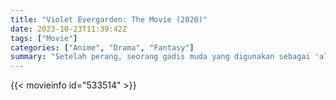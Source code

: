 ```yaml
---
title: "Violet Evergarden: The Movie (2020)"
date: 2023-10-23T11:39:42Z
tags: ["Movie"]
categories: ["Anime", "Drama", "Fantasy"]
summary: "Setelah perang, seorang gadis muda yang digunakan sebagai 'alat' karena perang belajar untuk hidup. Dengan bekas luka bakar, dia kembali ke masa lalunya untuk merasakan perasaan sebenarnya dari sang Mayor, Aku mencintaimu."
---
```


<mux-player stream-type="on-demand"
src="https://kp3d-my.sharepoint.com/personal/ryoo_kp3d_onmicrosoft_com/_layouts/15/download.aspx?share=EWBCubrxH9dJiwhKdrVk-JkBNx7XV6c750A46CIF1MXRnQ" prefer-playback="mse" controls>

</mux-player>


{{< movieinfo id="533514" >}}

<script src="https://cdn.jsdelivr.net/npm/@mux/mux-player"></script>

 <script type="application/ld+json ">
{
"@context": "https://schema.org/",
"@type": "VideoObject",
"name": "Violet Evergarden: The Movie (2020)",
"contentUrl": "https://stream.mux.com/q002YOxzyiA4YZtiaHsPSXkbHsSlDgx02c2VA9CdtzvXw.m3u8",
"thumbnailUrl": "https://www.themoviedb.org/t/p/original/lp6SmwyNRspEYkkLXFEVuNlCw77.jpg?width=314&fit_mode=preserve&time=25",
"uploadDate": "2023-10-23T11:39:42Z",
}

</script>